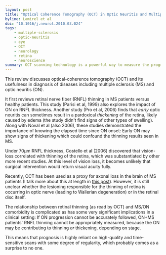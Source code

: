 ```yaml
---
layout: post
title: "Optical Coherence Tomography (OCT) in Optic Neuritis and Multiple Sclerosis"
byline: Lamirel et al
doi: "10.1016/j.neurol.2010.03.024"
tags:
    - multiple-sclerosis
    - optic-neuritis
    - eye
    - OCT
    - neurology
    - retina
    - neuroscience
summary: OCT scanning technology is a powerful way to measure the progression of optic neuritis and multiple sclerosis.
---
```


This review discusses optical-coherence tomography (OCT) and its usefulness in diagnosis of diseases including multiple sclerosis (MS) and optic neuritis (ON).

It first reviews retinal nerve fiber (RNFL) thinning in MS patients versus healthy patients. This study (Parisi et al, 1999) also explores the impact of ON on RNFL thickness. Another study (Pro et al, 2006) finds that _early_ optic neuritis can sometimes result in a pardoxical _thickening_ of the retina, likely caused by edema (the study didn't find signs of other types of swelling). Along with Noval et al (also 2006), these studies demonstrated the importance of knowing the elapsed time since ON onset: Early ON may show signs of thickening which could confound the thinning results seen in MS.

Under 70μm RNFL thickness, Costello et al (2006) discovered that vision-loss correlated with thinning of the retina, which was substantiated by other more recent studies. At this level of vision loss, it becomes unlikely that surgical intervention would return visual acuity fully.

Recently, OCT has been used as a proxy for axonal loss in the brain of MS patients (I talk more about this at length in [this post](http://blog.jordan.matelsky.com/365papers/14/)). However, it is still unclear whether the lesioning responsible for the thinning of retina is occurring in optic nerve (leading to Wallerian degeneration) or in the retinal disc itself.

The relationship between retinal thinning (as read by OCT) and MS/ON comorbidity is complicated as has some very significant implications in a clinical setting: If ON progression cannot be accurately followed, ON+MS patients' RNFL thinning cannot be appropriately measured, because the ON may be contributing to thinning _or_ thickening, depending on stage.

This means that prognosis is highly reliant on high-quality and time-sensitive scans with some degree of regularity, which probably comes as a surprise to no one.
